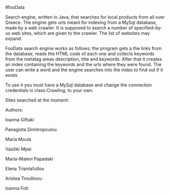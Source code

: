 #fooData

Search engine, written in Java, that searches for local products from all over Greece. The engine gets urls meant for indexing
from a MySql database, made by a web crawler. It is supposed to search a number of specified-by-us web sites, which are given to
the crawler. The list of websites may expand. 
	
FooData search engine works as follows: the program gets a the links from the database, reads the HTML code of each one and
collects keywords from the metatag areas description, title and keywords. After that it creates an index containing the keywords
and the urls where they were found. The user can write a word and the engine searches into the index to find out if it exists.
	
To use it you must have a MySql database and change the connection credentials in class Crawling, to your own.

 Sites searched at the moment:




 
   Authors:
   
Ioanna Giftaki

Panagiota Dimitropoulou

Maria Moula

Vasiliki Mpei

Maria-Malevi Papadaki

Elena Triantafullou

Aristea Troullinou

Ioanna Foti



